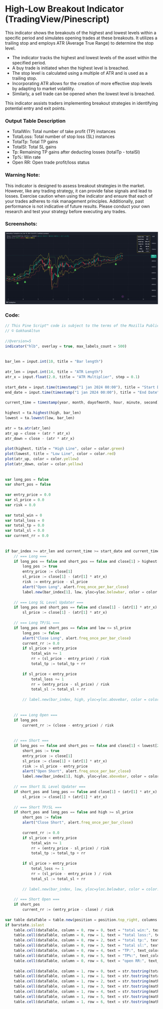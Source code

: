 # High-Low Breakout Indicator (TradingView/Pinescript)
 This indicator shows the breakouts of the highest and lowest levels within a specific period and simulates opening trades at these breakouts. It utilizes a trailing stop and employs ATR (Average True Range) to determine the stop level.

 - The indicator tracks the highest and lowest levels of the asset within the specified period.
 - A buy trade is initiated when the highest level is breached.
 - The stop level is calculated using a multiple of ATR and is used as a trailing stop.
 - Incorporating ATR allows for the creation of more effective stop levels by adapting to market volatility.
 - Similarly, a sell trade can be opened when the lowest level is breached.

 This indicator assists traders implementing breakout strategies in identifying potential entry and exit points.

### Output Table Description
 - TotalWin: Total number of take profit (TP) instances
 - TotalLoss: Total number of stop loss (SL) instances
 - TotalTp: Total TP gains
 - TotalSl: Total SL gains
 - Tp: Remaining TP gains after deducting losses (totalTp - totalSl)
 - Tp%: Win rate
 - Open RR: Open trade profit/loss status
 
### Warning Note:
 This indicator is designed to assess breakout strategies in the market. However, like any trading strategy, it can provide false signals and lead to losses. Exercise caution when using the indicator and ensure that each of your trades adheres to risk management principles. Additionally, past performance is not indicative of future results. Please conduct your own research and test your strategy before executing any trades.

 ### Screenshots:

 <img alt="HLB" src="assets/hlb.png"> </img>


 ### Code:
```js
// This Pine Script™ code is subject to the terms of the Mozilla Public License 2.0 at https://mozilla.org/MPL/2.0/
// © GokhanAltun

//@version=5
indicator("hlb", overlay = true, max_labels_count = 500)


bar_len = input.int(10, title = "Bar length")

atr_len = input.int(14, title = "ATR Length")
atr_x = input.float(2.0, title = "ATR Multiplier", step = 0.1)

start_date = input.time(timestamp("1 jan 2024 00:00"), title = "Start Date", confirm = true)
end_date = input.time(timestamp("1 jan 2024 00:00"), title = "End Date", confirm = true)

current_time = timestamp(year, month, dayofmonth, hour, minute, second)

highest = ta.highest(high, bar_len)
lowest = ta.lowest(low, bar_len)

atr = ta.atr(atr_len)
atr_up = close + (atr * atr_x)
atr_down = close - (atr * atr_x)

plot(highest, title = "High Line", color = color.green)
plot(lowest, title = "Low Line", color = color.red)
plot(atr_up, color = color.yellow)
plot(atr_down, color = color.yellow)


var long_pos = false
var short_pos = false

var entry_price = 0.0
var sl_price = 0.0
var risk = 0.0

var total_win = 0
var total_loss = 0
var total_tp = 0.0
var total_sl = 0.0
var current_rr = 0.0


if bar_index >= atr_len and current_time >= start_date and current_time <= end_date
    // === Long ===
    if long_pos == false and short_pos == false and close[1] > highest[2]
        long_pos := true
        entry_price := close[1]
        sl_price := close[1] - (atr[1] * atr_x)
        risk := entry_price - sl_price
        alert("Open Long", alert.freq_once_per_bar_close)
        label.new(bar_index[1], low, yloc=yloc.belowbar, color = color.green, style = label.style_label_up)

    // === Long SL Level Updater ===
    if long_pos and short_pos == false and close[1] - (atr[1] * atr_x) > sl_price
        sl_price := close[1] - (atr[1] * atr_x)

    // === Long TP/SL ===
    if long_pos and short_pos == false and low <= sl_price
        long_pos := false
        alert("Close Long", alert.freq_once_per_bar_close)
        current_rr := 0.0
        if sl_price > entry_price
            total_win += 1
            rr = (sl_price - entry_price) / risk
            total_tp := total_tp + rr
        
        if sl_price < entry_price
            total_loss += 1
            rr = (entry_price - sl_price) / risk
            total_sl := total_sl + rr

        // label.new(bar_index, high, yloc=yloc.abovebar, color = color.red, style = label.style_label_down)
        

    // === Long Open ===
    if long_pos
        current_rr := (close - entry_price) / risk


    // === Short ===
    if long_pos == false and short_pos == false and close[1] < lowest[2]
        short_pos := true
        entry_price := close[1]
        sl_price := close[1] + (atr[1] * atr_x)
        risk := sl_price - entry_price
        alert("Open Short", alert.freq_once_per_bar_close)
        label.new(bar_index[1], high, yloc=yloc.abovebar, color = color.green, style = label.style_label_down)

    // === Short SL Level Updater ===
    if short_pos and long_pos == false and close[1] + (atr[1] * atr_x) < sl_price
        sl_price := close[1] + (atr[1] * atr_x)

    // === Short TP/SL ===
    if short_pos and long_pos == false and high >= sl_price 
        short_pos := false
        alert("Close Short", alert.freq_once_per_bar_close)

        current_rr := 0.0    
        if sl_price < entry_price
            total_win += 1
            rr = (entry_price - sl_price) / risk
            total_tp := total_tp + rr
        
        if sl_price > entry_price
            total_loss += 1
            rr = (sl_price - entry_price ) / risk
            total_sl := total_sl + rr

        // label.new(bar_index, low, yloc=yloc.belowbar, color = color.red, style = label.style_label_up)
        
    // === Short Open ===
    if short_pos
        current_rr := (entry_price - close) / risk

var table dataTable = table.new(position = position.top_right, columns = 2, rows = 7, frame_width = 1, frame_color = color.yellow)
if barstate.islast
    table.cell(dataTable, column = 0, row = 0, text = "total win:", text_color = color.white)
    table.cell(dataTable, column = 0, row = 1, text = "total loss:", text_color = color.white)
    table.cell(dataTable, column = 0, row = 2, text = "total tp:", text_color = color.white)
    table.cell(dataTable, column = 0, row = 3, text = "total sl:", text_color = color.white)
    table.cell(dataTable, column = 0, row = 4, text = "TP:", text_color = color.white)
    table.cell(dataTable, column = 0, row = 5, text = "TP%:", text_color = color.white)
    table.cell(dataTable, column = 0, row = 6, text = "open RR:", text_color = color.white)
    
    table.cell(dataTable, column = 1, row = 0, text = str.tostring(total_win), text_color = color.white)
    table.cell(dataTable, column = 1, row = 1, text = str.tostring(total_loss), text_color = color.white)
    table.cell(dataTable, column = 1, row = 2, text = str.tostring(math.round(total_tp, 2)), text_color = color.white)
    table.cell(dataTable, column = 1, row = 3, text = str.tostring(math.round(total_sl, 2)), text_color = color.white)
    table.cell(dataTable, column = 1, row = 4, text = str.tostring(math.round(total_tp - total_sl, 2)), text_color = color.white)
    table.cell(dataTable, column = 1, row = 5, text = str.tostring(math.round((total_win / (total_win + total_loss)) * 100, 2)), text_color = color.white)
    table.cell(dataTable, column = 1, row = 6, text = str.tostring(math.round(current_rr, 2)), text_color = color.white)

```